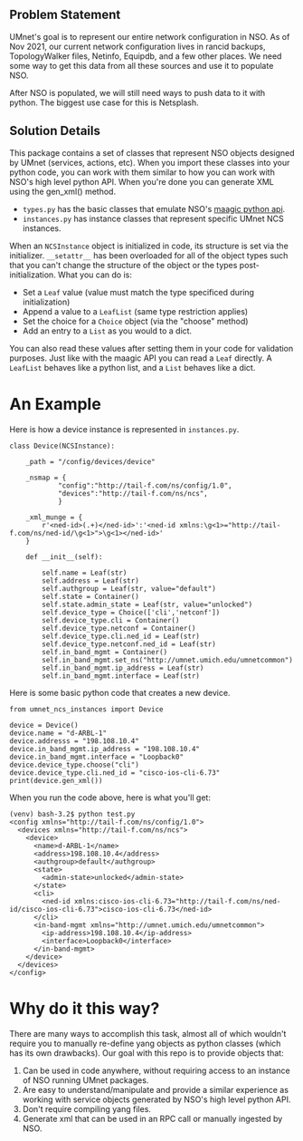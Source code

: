 ## Problem Statement
UMnet's goal is to represent our entire network configuration in NSO.
As of Nov 2021, our current network configuration lives in rancid backups,
TopologyWalker files, Netinfo, Equipdb, and a few other places.
We need some way to get this data from all these sources and use it to
populate NSO.

After NSO is populated, we will still need ways to push data to it with python.
The biggest use case for this is Netsplash.


## Solution Details
This package contains a set of classes that represent NSO objects designed by UMnet
(services, actions, etc). When you import these classes into your python code, you
can work with them similar to how you can work with NSO's high level python API.
When you're done you can generate XML using the gen_xml() method.

- `types.py` has the basic classes that emulate NSO's [maagic python api](https://developer.cisco.com/docs/nso/api/#!ncs-maagic/module-ncs-maagic).
- `instances.py` has instance classes that represent specific UMnet NCS instances.

When an `NCSInstance` object is initialized in code, its structure is set via the
initializer. `__setattr__` has been overloaded for all of the object types such
that you can't change the structure of the object or the types post-initialization.
What you can do is:
- Set a `Leaf` value (value must match the type specificed during initialization)
- Append a value to a `LeafList` (same type restriction applies)
- Set the choice for a `Choice` object (via the "choose" method)
- Add an entry to a `List` as you would to a dict.

You can also read these values after setting them in your code for validation purposes. Just
like with the maagic API you can read a `Leaf` directly. A `LeafList` behaves like a python list,
and a `List` behaves like a dict.

# An Example
Here is how a device instance is represented in `instances.py`.

```
class Device(NCSInstance):

    _path = "/config/devices/device"

    _nsmap = {
            "config":"http://tail-f.com/ns/config/1.0",
            "devices":"http://tail-f.com/ns/ncs",
            }

    _xml_munge = {
        r'<ned-id>(.+)</ned-id>':'<ned-id xmlns:\g<1>="http://tail-f.com/ns/ned-id/\g<1>">\g<1></ned-id>'
    }

    def __init__(self):

        self.name = Leaf(str)
        self.address = Leaf(str)
        self.authgroup = Leaf(str, value="default")
        self.state = Container()
        self.state.admin_state = Leaf(str, value="unlocked")
        self.device_type = Choice(['cli','netconf'])
        self.device_type.cli = Container()
        self.device_type.netconf = Container()
        self.device_type.cli.ned_id = Leaf(str)
        self.device_type.netconf.ned_id = Leaf(str)
        self.in_band_mgmt = Container()
        self.in_band_mgmt.set_ns("http://umnet.umich.edu/umnetcommon")
        self.in_band_mgmt.ip_address = Leaf(str)
        self.in_band_mgmt.interface = Leaf(str)
```
Here is some basic python code that creates a new device.
```
from umnet_ncs_instances import Device

device = Device()
device.name = "d-ARBL-1"
device.addresss = "198.108.10.4"
device.in_band_mgmt.ip_address = "198.108.10.4"
device.in_band_mgmt.interface = "Loopback0"
device.device_type.choose("cli")
device.device_type.cli.ned_id = "cisco-ios-cli-6.73"
print(device.gen_xml())
```

When you run the code above, here is what you'll get:
```
(venv) bash-3.2$ python test.py
<config xmlns="http://tail-f.com/ns/config/1.0">
  <devices xmlns="http://tail-f.com/ns/ncs">
    <device>
      <name>d-ARBL-1</name>
      <address>198.108.10.4</address>
      <authgroup>default</authgroup>
      <state>
        <admin-state>unlocked</admin-state>
      </state>
      <cli>
        <ned-id xmlns:cisco-ios-cli-6.73="http://tail-f.com/ns/ned-id/cisco-ios-cli-6.73">cisco-ios-cli-6.73</ned-id>
      </cli>
      <in-band-mgmt xmlns="http://umnet.umich.edu/umnetcommon">
        <ip-address>198.108.10.4</ip-address>
        <interface>Loopback0</interface>
      </in-band-mgmt>
    </device>
  </devices>
</config>
```

# Why do it this way?
There are many ways to accomplish this task, almost all of which wouldn't require you to
manually re-define yang objects as python classes (which has its own drawbacks). Our goal with this repo is to
provide objects that:
1. Can be used in code anywhere, without requiring access to an instance of NSO running UMnet packages.
2. Are easy to understand/manipulate and provide a similar experience as working with service objects
generated by NSO's high level python API.
3. Don't require compiling yang files.
4. Generate xml that can be used in an RPC call or manually ingested by NSO.

